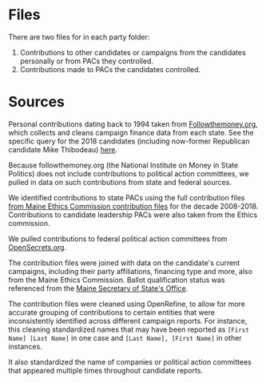 # Files

There are two files for in each party folder: 

1. Contributions to other candidates or campaigns from the candidates personally or from PACs they controlled. 
2. Contributions made to PACs the candidates controlled. 

# Sources

Personal contributions dating back to 1994 taken from [Followthemoney.org](http://followthemoney.org), which collects and cleans campaign finance data from each state. See the specific query for the 2018 candidates (including now-former Republican candidate Mike Thibodeau) [here](https://www.followthemoney.org/show-me?d-eid=9930745,26137348,24852539,13001959,13421714,10053081,42701113,10070268,9941379,15652059,28170544,15281461,10027099,10036041,14607941,14611433,14611876,10025287,9958815,9955453,10058552,26135424,14609162,15342906,15351783,6683709,41867385,41867924,42700038,42579534,44285441,16200870,44285441,42579534,16200870,6672631,27979251,18463188,10037190,27977282,13002035,13451691,16167338,10034532,6512210,24651553,28690266,6486186,26358626,27977577,27977577,28690274,16326945,24651369,26543893,16324710,16283103,6628906,16200892,26137736,17275304,16200891,9960631,6454207,42051933,10072622,10072621,27977946,9933583,12996777,24484210,24651178,27977515,24546709,28695372,27980304,6486377,42051762,26134914,9967893,12160315,38178500#[{1|gro=d-id).

Because followthemoney.org (the National Institute on Money in State Politics) does not include contributions to political action committees, we pulled in data on such contributions from state and federal sources. 

We identified contributions to state PACs using the full contribution files [from Maine Ethics Commission contribution files](http://mainecampaignfinance.com/PublicSite/DataDownload.aspx) for the decade 2008-2018. Contributions to candidate leadership PACs were also taken from the Ethics commission. 

We pulled contributions to federal political action committees from [OpenSecrets.org](http://opensecrets.org).

The contribution files were joined with data on the candidate's current campaigns, including their party affiliations, financing type and more, also from the Maine Ethics Commission. Ballot qualification status was referenced from the [Maine Secretary of State's Office](http://www.maine.gov/sos/cec/elec/upcoming/index.html).

The contribution files were cleaned using OpenRefine, to allow for more accurate grouping of contributions to certain entities that were inconsistently identified across different campaign reports. For instance, this cleaning standardized names that may have been reported as `[First Name] [Last Name]` in one case and `[Last Name], [First Name]` in other instances.

It also standardized the name of companies or political action committees that appeared multiple times throughout candidate reports.